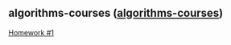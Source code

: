 ## algorithms-courses ([algorithms-courses](https://prjctr.com.ua/algorithms-base.html))

[Homework #1](https://www.hackerrank.com/projector-algo-base-5-hw-1)